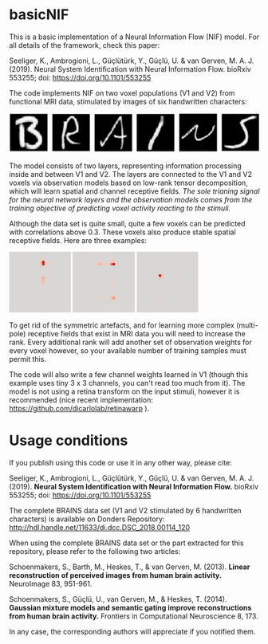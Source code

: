 # basicNIF

This is a basic implementation of a Neural Information Flow (NIF) model. For all details of the framework, check this paper: 

Seeliger, K., Ambrogioni, L., Güçlütürk, Y., Güçlü, U. & van Gerven,
M. A. J. (2019). Neural System Identification with Neural Information Flow. bioRxiv 553255; doi: https://doi.org/10.1101/553255

The code implements NIF on two voxel populations (V1 and V2) from functional MRI data, stimulated by images of six handwritten characters: 

![Handwritten character stimuli (B R A I N S)](BRAINS.png)

The model consists of two layers, representing information processing inside and between V1 and V2. The layers are connected to the V1 and V2 voxels via observation models based on low-rank tensor decomposition, which will learn spatial and channel receptive fields. *The sole trianing signal for the neural network layers and the observation models comes from the training objective of predicting voxel activity reacting to the stimuli.*

Although the data set is quite small, quite a few voxels can be predicted with correlations above 0.3. These voxels also produce stable spatial receptive fields. Here are three examples: 

![3 spatial receptive fields](spatialRFs.png)

To get rid of the symmetric artefacts, and for learning more complex (multi-pole) receptive fields that exist in MRI data you will need to increase the rank. Every additional rank will add another set of observation weights for every voxel however, so your available number of training samples must permit this. 

The code will also write a few channel weights learned in V1 (though this example uses tiny 3 x 3 channels, you can't read too much from it). The model is not using a retina transform on the input stimuli, however it is recommended (nice recent implementation: https://github.com/dicarlolab/retinawarp ). 


Usage conditions
================

If you publish using this code or use it in any other way, please cite:

Seeliger, K., Ambrogioni, L., Güçlütürk, Y., Güçlü, U. & van Gerven,
M. A. J. (2019). **Neural System Identification with Neural Information Flow.** bioRxiv 553255; doi: https://doi.org/10.1101/553255

The complete BRAINS data set (V1 and V2 stimulated by 6 handwritten characters) is available on Donders Repository: 
http://hdl.handle.net/11633/di.dcc.DSC_2018.00114_120

When using the complete BRAINS data set or the part extracted for this repository, please refer to the following two articles:

Schoenmakers, S., Barth, M., Heskes, T., & van Gerven, M. (2013). **Linear reconstruction of perceived images from human brain activity.** NeuroImage 83, 951-961.

Schoenmakers, S., Güçlü, U., van Gerven, M., & Heskes, T. (2014). **Gaussian mixture models and semantic gating improve reconstructions from human brain activity.** Frontiers in Computational Neuroscience 8, 173.

In any case, the corresponding authors will appreciate if you notified them. 
